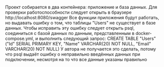 Проект собирается в два контейнера: приложение и база данных.
Для проверки работоспособности следует открыть в браузере http://localhost:8080/swagger
Все функции приложения будут работать, но выдавать ошибку о том, что таблицы "Users" не существует в базе данных.
Чтобы исправить эту ошибку следует открыть psql, соединиться с базой данных по данным, представленным в docker-compose.yml, и выполнить следующий запрос:
CREATE TABLE "Users" ("Id" SERIAL PRIMARY KEY, "Name" VARCHAR(20) NOT NULL, "Email" VARCHAR(20) NOT NULL)
У автора не получается это сделать, потому что psql выдаёт ошибку о неправильно введённых данных при подключении, несмотря на то что все данные указаны правильно
